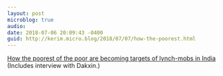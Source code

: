 ```yaml
---
layout: post
microblog: true
audio: 
date: 2018-07-06 20:09:43 -0400
guid: http://kerim.micro.blog/2018/07/07/how-the-poorest.html
---
```

[How the poorest of the poor are becoming targets of lynch-mobs in India](http://www.catchnews.com/india-news/how-the-poorest-of-the-poor-are-becoming-targets-of-lynch-mobs-in-india-121267.html) (Includes interview with Dakxin.)
